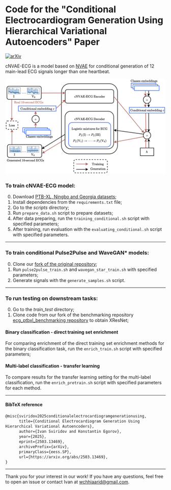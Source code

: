# Code for the "Conditional Electrocardiogram Generation Using Hierarchical Variational Autoencoders" Paper

[![arXiv](https://img.shields.io/badge/arXiv-2503.13469-b31b1b.svg)](https://arxiv.org/abs/2503.13469)

cNVAE-ECG is a model based on [NVAE](https://github.com/NVlabs/NVAE) for conditional generation of 12 main-lead ECG signals longer than one heartbeat.

<p align="center">
    <img src="img/cNVAE-ECG.png" width="800">
</p>

### To train cNVAE-ECG model:
0. Download [PTB-XL, Ningbo and Georgia datasets](https://physionet.org/content/challenge-2021/1.0.3/);
1. Install dependencies from the ```requirements.txt``` file;
2. Go to the *scripts* directory;
3. Run ```prepare_data.sh``` script to prepare datasets;
4. After data preparing, run the ```training_conditional.sh``` script with specified parameters;
5. After training, run evaluation with the ```evaluating_conditional.sh``` script with specified parameters.

---

### To train conditional Pulse2Pulse and WaveGAN* models:
0. Clone our [fork of the original repository](https://github.com/univanxx/Pulse2Pulse);
1. Run ```pulse2pulse_train.sh``` and ```wavegan_star_train.sh``` with specified parameters;
2. Generate signals with the ```generate_samples.sh``` script.

---

### To run testing on downstream tasks:
0. Go to the *train_test* directory;
1. Clone code from our fork of the benchmarking repository [ecg_ptbxl_benchmarking repository](https://github.com/univanxx/ecg_ptbxl_benchmarking) to obtain XResNet;
#### Binary classification - direct training set enrichment
For comparing enrichment of the direct training set enrichment methods for the binary classification task, run the ```enrich_train.sh``` script with specified parameters;
#### Multi-label classification - transfer learning
To compare results for the transfer learning setting for the multi-label classification, run the ```enrich_pretrain.sh``` script with specified parameters for each method.

---

#### BibTeX reference
```
@misc{sviridov2025conditionalelectrocardiogramgenerationusing,
      title={Conditional Electrocardiogram Generation Using Hierarchical Variational Autoencoders}, 
      author={Ivan Sviridov and Konstantin Egorov},
      year={2025},
      eprint={2503.13469},
      archivePrefix={arXiv},
      primaryClass={eess.SP},
      url={https://arxiv.org/abs/2503.13469}, 
}
```

---

Thank you for your interest in our work! If you have any questions, feel free to open an issue or contact Ivan at wchhiaarid@gmail.com.
